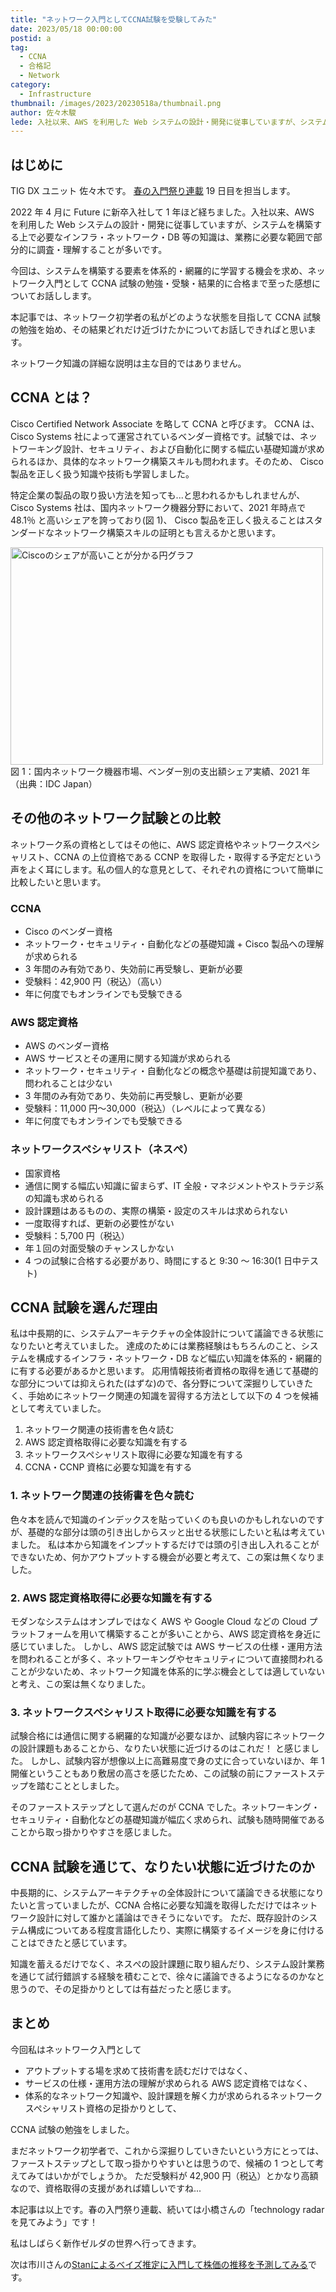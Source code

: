 ```yaml
---
title: "ネットワーク入門としてCCNA試験を受験してみた"
date: 2023/05/18 00:00:00
postid: a
tag:
  - CCNA
  - 合格記
  - Network
category:
  - Infrastructure
thumbnail: /images/2023/20230518a/thumbnail.png
author: 佐々木駿
lede: 入社以来、AWS を利用した Web システムの設計・開発に従事していますが、システムを構築する上で必要なインフラ・ネットワーク・DB 等の知識は、業務に必要な範囲で部分的に調査・理解することが多いです。システムを構築する要素を体系的・網羅的に学習する機会を求め、ネットワーク入門として CCNA 試験の勉強・受験・結果的に合格まで至った感想についてお話しします。
---
```

## はじめに

TIG DX ユニット 佐々木です。
[春の入門祭り連載](/articles/20230417a/) 19 日目を担当します。

2022 年 4 月に Future に新卒入社して 1 年ほど経ちました。入社以来、AWS を利用した Web システムの設計・開発に従事していますが、システムを構築する上で必要なインフラ・ネットワーク・DB 等の知識は、業務に必要な範囲で部分的に調査・理解することが多いです。

今回は、システムを構築する要素を体系的・網羅的に学習する機会を求め、ネットワーク入門として CCNA 試験の勉強・受験・結果的に合格まで至った感想についてお話しします。

本記事では、ネットワーク初学者の私がどのような状態を目指して CCNA 試験の勉強を始め、その結果どれだけ近づけたかについてお話しできればと思います。

ネットワーク知識の詳細な説明は主な目的ではありません。

## CCNA とは？

Cisco Certified Network Associate を略して CCNA と呼びます。 CCNA は、Cisco Systems 社によって運営されているベンダー資格です。試験では、ネットワーキング設計、セキュリティ、および自動化に関する幅広い基礎知識が求められるほか、具体的なネットワーク構築スキルも問われます。そのため、 Cisco 製品を正しく扱う知識や技術も学習しました。

特定企業の製品の取り扱い方法を知っても...と思われるかもしれませんが、Cisco Systems 社は、国内ネットワーク機器分野において、2021 年時点で 48.1％ と高いシェアを誇っており(図 1)、 Cisco 製品を正しく扱えることはスタンダードなネットワーク構築スキルの証明とも言えるかと思います。

<img src="/images/2023/20230518a/image.png" alt="Ciscoのシェアが高いことが分かる円グラフ" width="500" height="348" loading="lazy">
図 1：国内ネットワーク機器市場、ベンダー別の支出額シェア実績、2021 年（出典：IDC Japan）

## その他のネットワーク試験との比較

ネットワーク系の資格としてはその他に、AWS 認定資格やネットワークスペシャリスト、CCNA の上位資格である CCNP を取得した・取得する予定だという声をよく耳にします。私の個人的な意見として、それぞれの資格について簡単に比較したいと思います。

### CCNA

- Cisco のベンダー資格
- ネットワーク・セキュリティ・自動化などの基礎知識 + Cisco 製品への理解が求められる
- 3 年間のみ有効であり、失効前に再受験し、更新が必要
- 受験料：42,900 円（税込）（高い）
- 年に何度でもオンラインでも受験できる

### AWS 認定資格

- AWS のベンダー資格
- AWS サービスとその運用に関する知識が求められる
- ネットワーク・セキュリティ・自動化などの概念や基礎は前提知識であり、問われることは少ない
- 3 年間のみ有効であり、失効前に再受験し、更新が必要
- 受験料：11,000 円〜30,000（税込）（レベルによって異なる）
- 年に何度でもオンラインでも受験できる

### ネットワークスペシャリスト（ネスぺ）

- 国家資格
- 通信に関する幅広い知識に留まらず、IT 全般・マネジメントやストラテジ系の知識も求められる
- 設計課題はあるものの、実際の構築・設定のスキルは求められない
- 一度取得すれば、更新の必要性がない
- 受験料：5,700 円（税込）
- 年１回の対面受験のチャンスしかない
- 4 つの試験に合格する必要があり、時間にすると 9:30 ～ 16:30(1 日中テスト)

## CCNA 試験を選んだ理由

私は中長期的に、システムアーキテクチャの全体設計について議論できる状態になりたいと考えていました。
達成のためには業務経験はもちろんのこと、システムを構成するインフラ・ネットワーク・DB など幅広い知識を体系的・網羅的に有する必要があるかと思います。
応用情報技術者資格の取得を通じて基礎的な部分については抑えられた(はずな)ので、各分野について深掘りしていきたく、手始めにネットワーク関連の知識を習得する方法として以下の 4 つを候補として考えていました。

1. ネットワーク関連の技術書を色々読む
1. AWS 認定資格取得に必要な知識を有する
1. ネットワークスペシャリスト取得に必要な知識を有する
1. CCNA・CCNP 資格に必要な知識を有する

### 1. ネットワーク関連の技術書を色々読む

色々本を読んで知識のインデックスを貼っていくのも良いのかもしれないのですが、基礎的な部分は頭の引き出しからスッと出せる状態にしたいと私は考えていました。
私は本から知識をインプットするだけでは頭の引き出し入れることができないため、何かアウトプットする機会が必要と考えて、この案は無くなりました。

### 2. AWS 認定資格取得に必要な知識を有する

モダンなシステムはオンプレではなく AWS や Google Cloud などの Cloud プラットフォームを用いて構築することが多いことから、AWS 認定資格を身近に感じていました。
しかし、AWS 認定試験では AWS サービスの仕様・運用方法を問われることが多く、ネットワーキングやセキュリティについて直接問われることが少ないため、ネットワーク知識を体系的に学ぶ機会としては適していないと考え、この案は無くなりました。

### 3. ネットワークスペシャリスト取得に必要な知識を有する

試験合格には通信に関する網羅的な知識が必要なほか、試験内容にネットワークの設計課題もあることから、なりたい状態に近づけるのはこれだ！ と感じました。
しかし、試験内容が想像以上に高難易度で身の丈に合っていないほか、年 1 開催ということもあり敷居の高さを感じたため、この試験の前にファーストステップを踏むこととしました。

そのファーストステップとして選んだのが CCNA でした。ネットワーキング・セキュリティ・自動化などの基礎知識が幅広く求められ、試験も随時開催であることから取っ掛かりやすさを感じました。

## CCNA 試験を通じて、なりたい状態に近づけたのか

中長期的に、システムアーキテクチャの全体設計について議論できる状態になりたいと言っていましたが、CCNA 合格に必要な知識を取得しただけではネットワーク設計に対して誰かと議論はできそうにないです。
ただ、既存設計のシステム構成についてある程度言語化したり、実際に構築するイメージを身に付けることはできたと感じています。

知識を蓄えるだけでなく、ネスぺの設計課題に取り組んだり、システム設計業務を通じて試行錯誤する経験を積むことで、徐々に議論できるようになるのかなと思うので、その足掛かりとしては有益だったと感じます。

## まとめ

今回私はネットワーク入門として

- アウトプットする場を求めて技術書を読むだけではなく、
- サービスの仕様・運用方法の理解が求められる AWS 認定資格ではなく、
- 体系的なネットワーク知識や、設計課題を解く力が求められるネットワークスペシャリスト資格の足掛かりとして、

CCNA 試験の勉強をしました。

まだネットワーク初学者で、これから深掘りしていきたいという方にとっては、
ファーストステップとして取っ掛かりやすいとは思うので、候補の 1 つとして考えてみてはいかがでしょうか。
ただ受験料が 42,900 円（税込）とかなり高額なので、資格取得の支援があれば嬉しいですね...

本記事は以上です。春の入門祭り連載、続いては小橋さんの「technology radar を見てみよう」です！

私はしばらく新作ゼルダの世界へ行ってきます。

次は市川さんの[Stanによるベイズ推定に入門して株価の推移を予測してみる](/articles/20230522a/)です。
